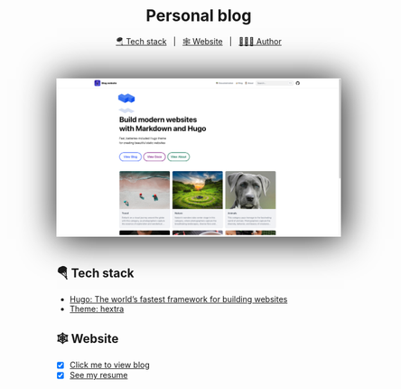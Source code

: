 <!DOCTYPE html>

<html>
<head>
</head>
<body>
    <h1 align="center">Personal blog</h1>
    <p align="center">
    <a href="#Tech stack">🪂 Tech stack</a> &#xa0; | &#xa0;
    <a href="#Website">🕸️ Website</a> &#xa0; | &#xa0;
    <a href="https://github.com/wylu1037" target="_blank">🧑🏽‍💻 Author</a>
    </p>
    <br>
    <p align="center" style="margin-top:20px; margin-bottom:50px;box-shadow:3px 2px 60px 2px;"><img src="./assets/images/index.png" alt="" style="overflow:hidden" /></p>
</body>
</html>

## 🪂 Tech stack

+ [Hugo: The world’s fastest framework for building websites](https://gohugo.io/)
+ [Theme: hextra](https://imfing.github.io/hextra/)

## 🕸️ Website

- [x] [Click me to view blog](https://wylu1037.github.io/)
- [x] [See my resume](https://wylu1037.github.io/about/)
